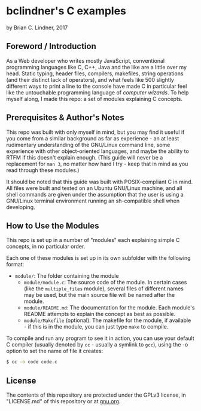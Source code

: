 # bclindner's C examples

by Brian C. Lindner, 2017

## Foreword / Introduction

As a Web developer who writes mostly JavaScript, conventional programming languages like C, C++, Java and the like are a little over my head. Static typing, header files, compilers, makefiles, string operations (and their distinct lack of operators), and what feels like 500 slightly different ways to print a line to the console have made C in particular feel like the untouchable programming language of *computer wizards*. To help myself along, I made this repo: a set of modules explaining C concepts.


## Prerequisites & Author's Notes

This repo was built with only myself in mind, but you may find it useful if you come from a similar background as far as experience - an at least rudimentary understanding of the GNU/Linux command line, some experience with other object-oriented languages, and maybe the ability to RTFM if this doesn't explain enough. (This guide will never be a replacement for `man 3`, no matter how hard I try - keep that in mind as you read through these modules.)

It should be noted that this guide was built with POSIX-compliant C in mind. All files were built and tested on an Ubuntu GNU/Linux machine, and all shell commands are given under the assumption that the user is using a GNU/Linux terminal environment running an sh-compatible shell when developing.

## How to Use the Modules

This repo is set up in a number of "modules" each explaining simple C concepts, in no particular order.

Each one of these modules is set up in its own subfolder with the following format:

* `module/`: The folder containing the module
  * `module/module.c`: The source code of the module. In certain cases (like the `multiple_files` module), several files of different names may be used, but the main source file will be named after the module.
  * `module/README.md`: The documentation for the module. Each module's README attempts to explain the concept as best as possible.
  * `module/Makefile` (optional): The makefile for the module, if available - if this is in the module, you can just type `make` to compile.

To compile and run any program to see it in action, you can use your default C compiler (usually denoted by `cc` - usually a symlink to `gcc`), using the -o option to set the name of file it creates:

```sh
$ cc -o code code.c
```

## License

The contents of this repository are protected under the GPLv3 license, in "LICENSE.md" of this repository or at [gnu.org](https://www.gnu.org/licenses/gpl-3.0.en.html).
